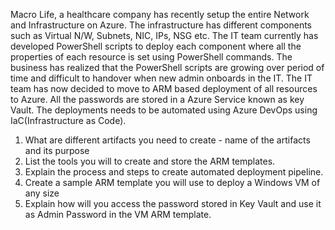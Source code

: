 Macro Life, a healthcare company has recently setup the entire Network and Infrastructure on Azure. 
The infrastructure has different components such as Virtual N/W, Subnets, NIC, IPs, NSG etc.
The IT team currently has developed PowerShell scripts to deploy each component where all the properties of each resource is set using PowerShell commands.
The business has realized that the PowerShell scripts are growing over period of time and difficult to handover when new admin onboards in the IT.
The IT team has now decided to move to ARM based deployment of all resources to Azure.
All the passwords are stored in a Azure Service known as key Vault. The deployments needs to be automated using Azure DevOps using IaC(Infrastructure as Code).

1) What are different artifacts you need to create - name of the artifacts and its purpose
2) List the tools you will to create and store the ARM templates.
3) Explain the process and steps to create automated deployment pipeline. 
4) Create a sample ARM template you will use to deploy a Windows VM of any size
5) Explain how will you access the password stored in Key Vault and use it as Admin Password in the VM ARM template.
